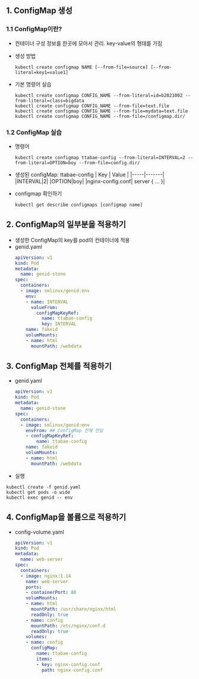 ## 1. ConfigMap 생성
### 1.1 ConfigMap이란?
* 컨테이너 구성 정보를 한곳에 모아서 관리. key-value의 형태를 가짐
* 생성 방법
  ```
  kubectl create configmap NAME [--from-file=source] [--from-literal=key1=value1]
  ```

* 기본 명령어 실습
  ```
  kubectl create configmap CONFIG_NAME --from-literal=id=b2021002 --from-literal=class=bigdata
  kubectl create configmap CONFIG_NAME --from-file=text.file
  kubectl create configmap CONFIG_NAME --from-file=mydata=text.file
  kubectl create configmap CONFIG_NAME --from-file=/configmap.dir/
  ```

### 1.2 ConfigMap 실습
* 명령어
  ```
  kubectl create configmap ttabae-config --from-literal=INTERVAL=2 --from-literal=OPTION=boy --from-file=config.dir/
  ```

* 생성된 configMap: ttabae-config
  | Key | Value |
  |-----|-------|
  |INTERVAL|2|
  |OPTION|boy|
  |nginx-config.conf| server { ... }|

* configmap 확인하기
  ```
  kubectl get describe configmaps [configmap name]
  ```

## 2. ConfigMap의 일부분을 적용하기
* 생성한 ConfigMap의 key를 pod의 컨테이너에 적용
* genid.yaml
  ```yml
  apiVersion: v1
  kind: Pod
  metadata:
    name: genid-stone
  spec:
    containers:
    - image: smlinux/genid:env
      env:
      - name: INTERVAL
        valueFrom:
          configMapKeyRef:
            name: ttabae-config
            key: INTERVAL
      name: fakeid
      volumMounts:
      - name: html
        mountPath: /webdata
  ```

## 3. ConfigMap 전체를 적용하기
* genid.yaml
  ```yml
  apiVersion: v1
  kind: Pod
  metadata:
    name: genid-stone
  spec:
    containers:
    - image: smlinux/genid:env
      envFrom: ## ConfigMap 전체 전달
      - configMapKeyRef:
          name: ttabae-config
      name: fakeid
      volumMounts:
      - name: html
        mountPath: /webdata
  ```

* 실행
```
kubectl create -f genid.yaml
kubectl get pods -o wide
kubectl exec genid -- env
```

## 4. ConfigMap을 볼륨으로 적용하기
* config-volume.yaml
  ```yml
  apiVersion: v1
  kind: Pod
  metadata:
    name: web-server
  spec:
    containers:
    - image: nginx:1.14
      name: web-server
      ports:
      - containerPort: 80
      volumMounts:
      - name: html
        mountPath: /usr/share/nginx/html
        readOnly: true
      - name: config
        mountPath: /etc/nginx/conf.d
        readOnly: true
      volumes:
      - name: config
        configMap:
          name: ttabae-config
          items:
          - key: nginx-config.conf
            path: nginx-config.conf
  ```